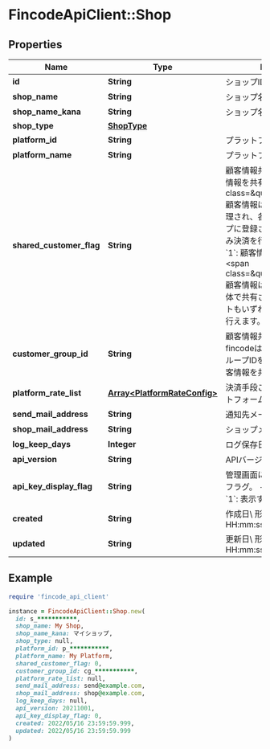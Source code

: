 # FincodeApiClient::Shop

## Properties

| Name | Type | Description | Notes |
| ---- | ---- | ----------- | ----- |
| **id** | **String** | ショップID  | [optional] |
| **shop_name** | **String** | ショップ名  | [optional] |
| **shop_name_kana** | **String** | ショップ名（カナ）  | [optional] |
| **shop_type** | [**ShopType**](ShopType.md) |  | [optional] |
| **platform_id** | **String** | プラットフォームID  | [optional] |
| **platform_name** | **String** | プラットフォーム名  | [optional] |
| **shared_customer_flag** | **String** | 顧客情報共有フラグ  - &#x60;0&#x60;: 顧客情報を共有しない&lt;br /&gt;&lt;span class&#x3D;\&quot;smallText\&quot;&gt;顧客情報は各テナントごとに管理され、各テナントは自ショップに登録された顧客に対してのみ決済を行えます。&lt;/span&gt; - &#x60;1&#x60;: 顧客情報を共有する&lt;br /&gt;&lt;span class&#x3D;\&quot;smallText\&quot;&gt;顧客情報はプラットフォーム全体で共有され、いずれのテナントもいずれの顧客に対し決済を行えます。&lt;/span&gt;  | [optional] |
| **customer_group_id** | **String** | 顧客情報共有グループID\\ fincodeは同じ顧客情報共有グループIDを持つショップ間で顧客情報を共有します。  | [optional] |
| **platform_rate_list** | [**Array&lt;PlatformRateConfig&gt;**](PlatformRateConfig.md) | 決済手段ごとに存在するプラットフォーム手数料設定のリスト  | [optional] |
| **send_mail_address** | **String** | 通知先メールアドレス  | [optional] |
| **shop_mail_address** | **String** | ショップメールアドレス  | [optional] |
| **log_keep_days** | **Integer** | ログ保存日数  | [optional] |
| **api_version** | **String** | APIバージョン  | [optional] |
| **api_key_display_flag** | **String** | 管理画面におけるAPIキー表示フラグ。  - &#x60;0&#x60;: 表示しない - &#x60;1&#x60;: 表示する  | [optional] |
| **created** | **String** | 作成日\\ 形式：&#x60;yyyy/MM/dd HH:mm:ss.SSS&#x60;  | [optional] |
| **updated** | **String** | 更新日\\ 形式：&#x60;yyyy/MM/dd HH:mm:ss.SSS&#x60;  | [optional] |

## Example

```ruby
require 'fincode_api_client'

instance = FincodeApiClient::Shop.new(
  id: s_***********,
  shop_name: My Shop,
  shop_name_kana: マイショップ,
  shop_type: null,
  platform_id: p_***********,
  platform_name: My Platform,
  shared_customer_flag: 0,
  customer_group_id: cg_***********,
  platform_rate_list: null,
  send_mail_address: send@example.com,
  shop_mail_address: shop@example.com,
  log_keep_days: null,
  api_version: 20211001,
  api_key_display_flag: 0,
  created: 2022/05/16 23:59:59.999,
  updated: 2022/05/16 23:59:59.999
)
```

